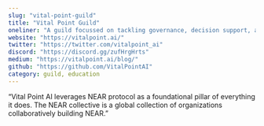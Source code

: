 ```yaml
---
slug: "vital-point-guild"
title: "Vital Point Guild"
oneliner: "A guild focussed on tackling governance, decision support, and data integrity challenges using blockchain, mixed reality, and data science."
website: "https://vitalpoint.ai/"
twitter: "https://twitter.com/vitalpoint_ai"
discord: "https://discord.gg/zufHrgHrts"
medium: "https://vitalpoint.ai/blog/"
github: "https://github.com/VitalPointAI"
category: guild, education
---
```


“Vital Point AI leverages NEAR protocol as a foundational pillar of everything it does.  The NEAR collective is a global collection of organizations collaboratively building NEAR.”

